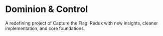 # Dominion & Control
A redefining project of Capture the Flag: Redux with new insights, cleaner implementation, and core foundations.
